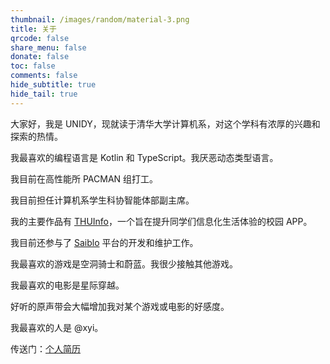 ```yaml
---
thumbnail: /images/random/material-3.png
title: 关于
qrcode: false
share_menu: false
donate: false
toc: false
comments: false
hide_subtitle: true
hide_tail: true
---
```


大家好，我是 UNIDY，现就读于清华大学计算机系，对这个学科有浓厚的兴趣和探索的热情。

我最喜欢的编程语言是 Kotlin 和 TypeScript。我厌恶动态类型语言。

我目前在高性能所 PACMAN 组打工。

我目前担任计算机系学生科协智能体部副主席。

我的主要作品有 [THUInfo](https://thuinfo.net/)，一个旨在提升同学们信息化生活体验的校园 APP。

我目前还参与了 [Saiblo](https://github.com/saiblo) 平台的开发和维护工作。

我最喜欢的游戏是空洞骑士和蔚蓝。我很少接触其他游戏。

我最喜欢的电影是星际穿越。

好听的原声带会大幅增加我对某个游戏或电影的好感度。

我最喜欢的人是 @xyi。

传送门：[个人简历](/about/cv)
